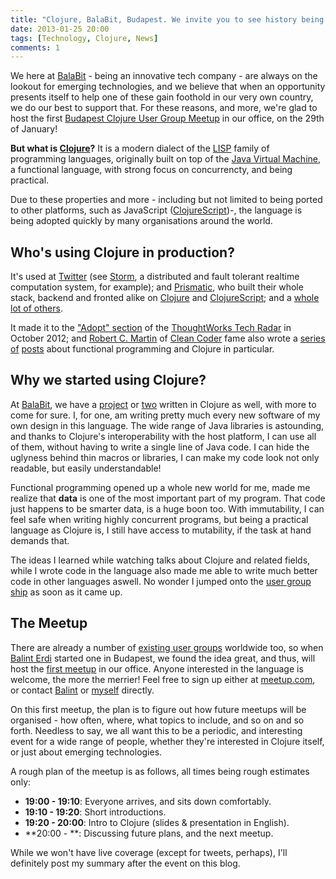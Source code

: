 ```yaml
---
title: "Clojure, BalaBit, Budapest. We invite you to see history being made!"
date: 2013-01-25 20:00
tags: [Technology, Clojure, News]
comments: 1
---
```


We here at [BalaBit][balabit] - being an innovative tech company - are
always on the lookout for emerging technologies, and we believe that
when an opportunity presents itself to help one of these gain foothold
in our very own country, we do our best to support that. For these
reasons, and more, we're glad to host the first
[Budapest Clojure User Group Meetup][bcug] in our office, on the 29th
of January!

**But what is [Clojure][clj]?** It is a modern dialect of the
[LISP][lisp] family of programming languages, originally built on top
of the [Java Virtual Machine][jvm], a functional language, with strong
focus on concurrencty, and being practical.

 [balabit]: http://www.balabit.com/
 [bcug]: http://www.meetup.com/Budapest-Clojure-User-Group/
 [clj]: http://www.clojure.org/
 [lisp]: https://en.wikipedia.org/wiki/Lisp_(programming_language)
 [jvm]: http://en.wikipedia.org/wiki/Java_virtual_machine

<!-- more -->

Due to these properties and more - including but not limited to being
ported to other platforms, such as JavaScript
([ClojureScript][cljs])-, the language is being adopted quickly by
many organisations around the world.

## Who's using Clojure in production?

It's used at [Twitter](http://twitter.com/) (see
[Storm](http://storm-project.net/), a distributed and fault tolerant
realtime computation system, for example); and
[Prismatic](http://getprismatic.com/), who built their whole stack,
backend and fronted alike on [Clojure][clj] and [ClojureScript][cljs];
and a
[whole lot of others](http://dev.clojure.org/display/community/Clojure+Success+Stories).

It made it to the ["Adopt" section][tradar-pic] of the
[ThoughtWorks Tech Radar][radar] in October 2012; and
[Robert C. Martin][unclebob] of [Clean Coder][cleancoder] fame also
wrote a [series][fp1] [of][fp2] [posts][fp3] about functional
programming and Clojure in particular.

 [storm-power]: https://github.com/nathanmarz/storm/wiki/Powered-By
 [tradar-pic]: /assets/asylum/images/posts/radar-october-2012-languages-and-frameworks.png
 [clj]: http://www.clojure.org/
 [cljs]: https://github.com/clojure/clojurescript
 [radar]: http://www.thoughtworks.com/radar/
 [unclebob]: https://en.wikipedia.org/wiki/Robert_Cecil_Martin
 [cleancoder]: http://www.cleancoder.com/
 [fp1]: http://blog.8thlight.com/uncle-bob/2012/12/22/FPBE1-Whats-it-all-about.html
 [fp2]: http://blog.8thlight.com/uncle-bob/2013/01/02/FPBE2-Whys-it-called-functional.html
 [fp3]: http://blog.8thlight.com/uncle-bob/2013/01/07/FPBE3-Do-the-rules-change.html

## Why we started using Clojure?

At [BalaBit][balabit], we have a [project][bb.lgs] or [two][bb.b]
written in Clojure as well, with more to come for sure. I, for one, am
writing pretty much every new software of my own design in this
language. The wide range of Java libraries is astounding, and thanks
to Clojure's interoperability with the host platform, I can use all of
them, without having to write a single line of Java code. I can hide
the uglyness behind thin macros or libraries, I can make my code look
not only readable, but easily understandable!

Functional programming opened up a whole new world for me, made me
realize that **data** is one of the most important part of my
program. That code just happens to be smarter data, is a huge boon
too. With immutability, I can feel safe when writing highly concurrent
programs, but being a practical language as Clojure is, I still have
access to mutability, if the task at hand demands that.

The ideas I learned while watching talks about Clojure and related
fields, while I wrote code in the language also made me able to write
much better code in other languages aswell. No wonder I jumped onto
the [user group ship][bcug] as soon as it came up.

 [balabit]: http://www.balabit.com/
 [bb.lgs]: https://github.com/algernon/balabit.logstore
 [bb.b]: https://github.com/algernon/balabit.blobbity
 [bcug]: http://www.meetup.com/Budapest-Clojure-User-Group/

## The Meetup

There are already a number of [existing user groups][cugs] worldwide
too, so when [Balint Erdi][baaz] started one in Budapest, we found the
idea great, and thus, will host the [first meetup][meetup1] in our
office. Anyone interested in the language is welcome, the more the
merrier! Feel free to sign up either at [meetup.com][meetup1], or
contact [Balint][baaz] or [myself](mailto:algernon@balabit.hu)
directly.

On this first meetup, the plan is to figure out how future meetups
will be organised - how often, where, what topics to include, and so
on and so forth. Needless to say, we all want this to be a periodic,
and interesting event for a wide range of people, whether they're
interested in Clojure itself, or just about emerging technologies.

A rough plan of the meetup is as follows, all times being rough
estimates only:

* **19:00 - 19:10**: Everyone arrives, and sits down comfortably.
* **19:10 - 19:20**: Short introductions.
* **19:20 - 20:00**: Intro to Clojure (slides & presentation in
    English).
* **20:00 - **: Discussing future plans, and the next meetup.    

While we won't have live coverage (except for tweets, perhaps), I'll
definitely post my summary after the event on this blog.

 [cugs]: http://dev.clojure.org/display/community/Clojure+User+Groups
 [baaz]: http://www.balinterdi.com/
 [meetup1]: http://www.meetup.com/Budapest-Clojure-User-Group/events/99084652/
